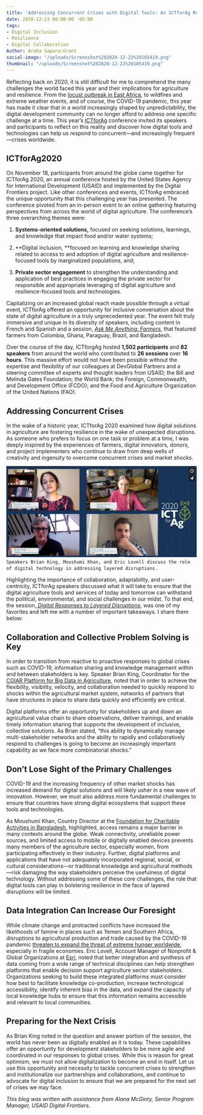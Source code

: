 ```yaml
---
title: 'Addressing Concurrent Crises with Digital Tools: An ICTforAg Recap'
date: 2020-12-23 06:00:00 -05:00
tags:
- Digital Inclusion
- Resilience
- Digital Collaboration
Author: Araba Sapara-Grant
social-image: "/uploads/Screenshot%202020-12-22%20105419.png"
thumbnail: "/uploads/Screenshot%202020-12-22%20105419.png"
---
```


Reflecting back on 2020, it is still difficult for me to comprehend the many challenges the world faced this year and their implications for agriculture and resilience. From the [locust outbreak in East Africa](https://www.bbc.com/future/article/20200806-the-biblical-east-african-locust-plagues-of-2020), to wildfires and extreme weather events, and of course, the COVID-19 pandemic, this year has made it clear that in a world increasingly shaped by unpredictability, the digital development community can no longer afford to address one specific challenge at a time. This year’s [ICTforAg](https://www.ictforag.com/) conference invited its speakers and participants to reflect on this reality and discover how digital tools and technologies can help us respond to concurrent—and increasingly frequent—crises worldwide.

<!--more-->

## ICTforAg2020

On November 18, participants from around the globe came together for ICTforAg 2020, an annual conference hosted by the United States Agency for International Development (USAID) and implemented by the Digital Frontiers project. Like other conferences and events, ICTforAg embraced the unique opportunity that this challenging year has presented. The conference pivoted from an in-person event to an online gathering featuring perspectives from across the world of digital agriculture. The conference’s three overarching themes were:

1. **Systems-oriented solutions,** focused on seeking solutions, learnings, and knowledge that impact food and/or water systems;

2. **Digital inclusion, **focused on learning and knowledge sharing related to access to and adoption of digital agriculture and resilience-focused tools by marginalized populations, and;

3. **Private sector engagement** to strengthen the understanding and application of best practices in engaging the private sector for responsible and appropriate leveraging of digital agriculture and resilience-focused tools and technologies.

Capitalizing on an increased global reach made possible through a virtual event, ICTforAg offered an opportunity for inclusive conversation about the state of digital agriculture in a truly unprecedented year. The event felt truly immersive and unique in its diversity of speakers, including content in French and Spanish and a session, *[Ask Me Anything: Farmers](https://vimeo.com/480004224)*, that featured farmers from Colombia, Ghana, Paraguay, Brazil, and Bangladesh. 

Over the course of the day, ICTforgAg hosted **1,502 participants** and **82 speakers** from around the world who contributed to **26 sessions** over **16 hours**. This massive effort would not have been possible without the expertise and flexibility of our colleagues at DevGlobal Partners and a steering committee of experts and thought leaders from USAID; the Bill and Melinda Gates Foundation; the World Bank; the Foreign, Commonwealth, and Development Office (FCDO); and the Food and Agriculture Organization of the United Nations (FAO).

## Addressing Concurrent Crises

In the wake of a historic year, ICTforAg 2020 examined how digital solutions in agriculture are fostering resilience in the wake of unexpected disruptions. As someone who prefers to focus on one task or problem at a time, I was deeply inspired by the experiences of farmers, digital innovators, donors, and project implementers who continue to draw from deep wells of creativity and ingenuity to overcome concurrent crises and market shocks.

![Screenshot 2020-12-22 105419.png](/uploads/Screenshot%202020-12-22%20105419.png)
`Speakers Brian King, Moushumi Khan, and Eric Lovell discuss the role of digital technology in addressing layered disruptions.`

Highlighting the importance of collaboration, adaptability, and user-centricity, ICTforAg speakers discussed what it will take to ensure that the digital agriculture tools and services of today and tomorrow can withstand the political, environmental, and social challenges in our midst. To that end, the session,[ ](https://vimeo.com/480002530)*[Digital Responses to Layered Disruptions](https://vimeo.com/480002530)*, was one of my favorites  and left me with a number of important takeaways. I share them below:

## Collaboration and Collective Problem Solving is Key

In order to transition from reactive to proactive responses to global crises such as COVID-19, information sharing and knowledge management within and between stakeholders is key. Speaker Brian King, Coordinator for the [CGIAR Platform for Big Data in Agriculture](https://www.cgiar.org/research/program-platform/platform-for-big-data-in-agriculture/), noted that in order to achieve the flexibility, visibility, velocity, and collaboration needed to quickly respond to shocks within the agricultural market system, networks of partners that have structures in place to share data quickly and efficiently are critical. 

Digital platforms offer an opportunity for stakeholders up and down an agricultural value chain to share observations, deliver trainings, and enable timely information sharing that supports the development of inclusive, collective solutions. As Brian stated, “this ability to dynamically manage multi-stakeholder networks and the ability to rapidly and collaboratively respond to challenges is going to become an increasingly important capability as we face more combinatorial shocks.”

## Don’t Lose Sight of the Primary Challenges

COVID-19 and the increasing frequency of other market shocks has increased demand for digital solutions and will likely usher in a new wave of innovation. However, we must also address more fundamental challenges to ensure that countries have strong digital ecosystems that support these tools and technologies. 

As Moushumi Khan, Country Director at the [Foundation for Charitable Activities in Bangladesh](https://www.fcabd.org/), highlighted, access remains a major barrier in many contexts around the globe. Weak connectivity, unreliable power sources, and limited access to mobile or digitally enabled devices prevents many members of the agriculture sector, especially women, from participating effectively in their industry. Further, digital platforms and applications that have not adequately incorporated regional, social, or cultural considerations—or traditional knowledge and agricultural methods—risk damaging the way stakeholders perceive the usefulness of digital technology. Without addressing some of these core challenges, the role that digital tools can play in bolstering resilience in the face of layered disruptions will be limited.

## Data Integration Can Increase Our Foresight

While climate change and protracted conflicts have increased the likelihoods of famine in places such as Yemen and Southern Africa, disruptions to agricultural production and trade caused by the COVID-19 pandemic [threaten to expand the threat of extreme hunger worldwide](https://news.un.org/en/story/2020/09/1072712), especially in fragile economies. Eric Lovell, Account Manager of Nonprofit & Global Organizations at [Esri](https://www.esri.com/en-us/home), noted that better integration and synthesis of data coming from a wide range of technical disciplines can help strengthen platforms that enable decision support agriculture sector stakeholders. Organizations seeking to build these integrated platforms must consider how best to facilitate knowledge co-production, increase technological accessibility, identify inherent bias in the data, and expand the capacity of local knowledge hubs to ensure that this information remains accessible and relevant to local communities.

## Preparing for the Next Crisis

As Brian King noted in the question and answer portion of the session, the world has never been as digitally enabled as it is today. These capabilities offer an opportunity for development stakeholders to be more agile and coordinated in our responses to global crises. While this is reason for great optimism, we must not allow digitalization to become an end in itself. Let us use this opportunity and necessity to tackle concurrent crises to strengthen and institutionalize our partnerships and collaborations, and continue to advocate for digital inclusion to ensure that we are prepared for the next set of crises we may face.

*This blog was written with assistance from Alana McGinty, Senior Program Manager, USAID Digital Frontiers.*